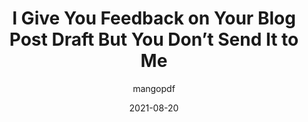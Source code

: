 ---
author: mangopdf
date: 2021-08-20
tags:
  - writing
target_url: https://mango.pdf.zone/i-give-you-feedback-on-your-blog-post-draft-but-you-dont-send-it-to-me
title: I Give You Feedback on Your Blog Post Draft But You Don’t Send It to Me
---